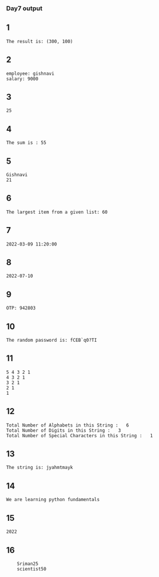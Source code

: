 ### Day7 output
## 1
	The result is: (300, 100)
## 2
	employee: gishnavi
	salary: 9000
## 3
	25
## 4
	The sum is : 55
##  5
	Gishnavi
	21
##  6
	The largest item from a given list: 60
## 7
	2022-03-09 11:20:00
## 8
	2022-07-10
## 9
	OTP: 942803
## 10
	The random password is: fCEB`q0?TI
## 11
	5 4 3 2 1 
	4 3 2 1 
	3 2 1 
	2 1 
	1 

## 12
	Total Number of Alphabets in this String :   6
	Total Number of Digits in this String :   3
	Total Number of Special Characters in this String :   1
## 13
	The string is: jyahmtmayk
## 14
	We are learning python fundamentals
## 15
	2022
## 16
		Sriman25
		scientist50
